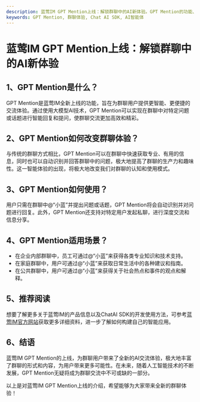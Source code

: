 ```yaml
---
description: 蓝莺IM GPT Mention上线：解锁群聊中的AI新体验。GPT Mention的功能、改变群聊体验、使用方法和适用场景，推荐阅读。
keywords: GPT Mention, 群聊体验, Chat AI SDK, AI智能体
---
```

# 蓝莺IM GPT Mention上线：解锁群聊中的AI新体验

## 1、GPT Mention是什么？

GPT Mention是蓝莺IM全新上线的功能，旨在为群聊用户提供更智能、更便捷的交流体验。通过使用大模型AI技术，GPT Mention可以实现在群聊中对特定问题或话题进行智能回复和提问，使群聊交流更加高效和精彩。

## 2、GPT Mention如何改变群聊体验？

与传统的群聊方式相比，GPT Mention可以在群聊中快速获取专业、有用的信息，同时也可以自动识别并回答群聊中的问题，极大地提高了群聊的生产力和趣味性。这一智能体验的出现，将极大地改变我们对群聊的认知和使用模式。

## 3、GPT Mention如何使用？

用户只需在群聊中@“小蓝”并提出问题或话题，GPT Mention将会自动识别并对问题进行回复。此外，GPT Mention还支持对特定用户发起私聊，进行深度交流和信息分享。

## 4、GPT Mention适用场景？

- 在企业内部群聊中，员工可通过@“小蓝”来获得各类专业知识和技术支持。
- 在家庭群聊中，用户可通过@“小蓝”来获取日常生活中的各种建议和指南。
- 在公共群聊中，用户可通过@“小蓝”来获得关于社会热点和事件的观点和解释。

## 5、推荐阅读

想要了解更多关于蓝莺IM的产品信息以及ChatAI SDK的开发使用方法，可参考[蓝莺IM官方网站](https://www.lanyingim.com)获取更多详细资料，进一步了解如何构建自己的智能应用。

## 6、结语

蓝莺IM GPT Mention的上线，为群聊用户带来了全新的AI交流体验，极大地丰富了群聊的形式和内容，为用户带来更多可能性。在未来，随着人工智能技术的不断发展，GPT Mention无疑将成为群聊交流中不可或缺的一部分。

以上是对蓝莺IM GPT Mention上线的介绍，希望能够为大家带来全新的群聊体验！